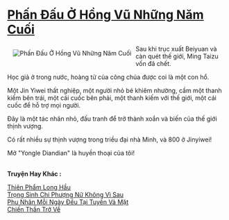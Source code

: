<a href="https://truyentiki.com/phan-dau-o-hong-vu-nhung-nam-cuoi.30709/" title="Phấn Đấu Ở Hồng Vũ Những Năm Cuối"><h1>Phấn Đấu Ở Hồng Vũ Những Năm Cuối</h1></a><div style="display:table"><img align="right" style="float: left; padding: 10px;" src="https://truyentiki.com/a/img/str/src/30709.jpg" alt="Phấn Đấu Ở Hồng Vũ Những Năm Cuối">Sau khi trục xuất Beiyuan và càn quét thế giới, Ming Taizu vốn đã chết. <p></p> Học giả ở trong nước, hoàng tử của công chúa được coi là một con hổ. <p></p> Một Jin Yiwei thất nghiệp, một người nhỏ bé khiêm nhường, cầm một thanh kiếm bên trái, một cái cuốc bên phải, một thanh kiếm với thế giới, một cái cuốc để hỗ trợ mọi người. <p></p> Đây là một tác nhân nhỏ, đấu tranh để trở thành xoắn và biến của thế giới thịnh vượng. <p></p> Có rất nhiều sự thịnh vượng trong triều đại nhà Minh, và 800 ở Jinyiwei! <p></p> Mở "Yongle Diandian" là huyền thoại của tôi!</div><p><br><b>Truyện Hay Khác :</b></p><a href="https://truyentiki.com/thien-pham-long-hau.30708/" alt="Thiên Phẩm Long Hầu">Thiên Phẩm Long Hầu</a><br/><a href="https://github.com/nownovels/truyenhay/tree/master/truyenhay/30456/README.md" alt="Trọng Sinh Chi Phượng Nữ Không Vì Sau">Trọng Sinh Chi Phượng Nữ Không Vì Sau</a><br/><a href="https://truyentiki.wordpress.com/2020/06/08/phu-nhan-moi-ngay-deu-tai-tuyen-va-mat/" alt="Phu Nhân Mỗi Ngày Đều Tại Tuyến Vả Mặt">Phu Nhân Mỗi Ngày Đều Tại Tuyến Vả Mặt</a><br/><a href="https://github.com/nownovels/top500/tree/master/truyenhay/33942/" alt="Chiến Thần Trở Về">Chiến Thần Trở Về</a><br/>